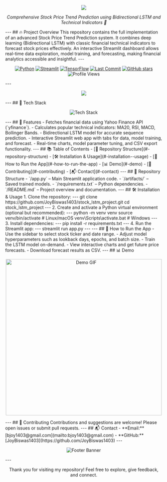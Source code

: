<!-- Gradient Text Banner -->
<p align="center">
  <img src="https://readme-typing-svg.herokuapp.com?font=Fira+Code&size=40&pause=1000&color=6A11CB,2575FC&center=true&vCenter=true&width=800&lines=🤖+Joy+Biswas+%7C+Stock+Trend+Prediction+Project;LSTM+AI+%26+ML+Dashboard+🚀" />
</p>
<!-- Subtitle -->
<p align="center">
  <i>Comprehensive Stock Price Trend Prediction using Bidirectional LSTM and Technical Indicators 🚀</i>
</p>
---
## 🔥 Project Overview
This repository contains the full implementation of an advanced Stock Price Trend Prediction system. It combines deep learning (Bidirectional LSTM) with classic financial technical indicators to forecast stock prices effectively. An interactive Streamlit dashboard allows real-time data exploration, model training, and forecasting, making financial analytics accessible and insightful.
---
<!-- Badges -->
<p align="center">
  <a href="https://www.python.org/"><img src="https://img.shields.io/badge/Python-3.9+-blue?style=for-the-badge&logo=python" alt="Python" /></a>
  <a href="https://streamlit.io/"><img src="https://img.shields.io/badge/Streamlit-D43F3A?style=for-the-badge&logo=streamlit&logoColor=white" alt="Streamlit" /></a>
  <a href="https://github.com/tensorflow/tensorflow"><img src="https://img.shields.io/badge/TensorFlow-FF6F00?style=for-the-badge&logo=tensorflow&logoColor=white" alt="TensorFlow" /></a>
  <a href="https://github.com/JoyBiswas1403/stock_lstm_project/commits/main"><img src="https://img.shields.io/github/last-commit/JoyBiswas1403/stock_lstm_project?style=for-the-badge&logo=github" alt="Last Commit" /></a>
  <a href="https://github.com/JoyBiswas1403/stock_lstm_project/stargazers"><img src="https://img.shields.io/github/stars/JoyBiswas1403/stock_lstm_project?style=for-the-badge&logo=github" alt="GitHub stars" /></a>
  <img src="https://komarev.com/ghpvc/?username=JoyBiswas1403&label=Profile%20Views&color=0e75b6&style=for-the-badge" alt="Profile Views" />
</p>
---
<!-- Typing SVG -->
<p align="center">
  <img src="https://readme-typing-svg.herokuapp.com?font=Fira+Code&weight=500&size=28&pause=500&color=58A6FF&center=true&vCenter=true&width=900&lines=Stock+Price+Trend+Prediction;LSTM+Neural+Networks+%7C+Technical+Indicators;Interactive+Dashboard+%7C+Financial+AI" />
</p>
---
## 🧰 Tech Stack
<p align="center">
  <img src="https://skillicons.dev/icons?i=python,tensorflow,pandas,numpy,scikitlearn,matplotlib,plotly,streamlit&perline=5" alt="Tech Stack" />
</p>
---
## 🔑 Features
- Fetches financial data using Yahoo Finance API (`yfinance`).
- Calculates popular technical indicators: MA20, RSI, MACD, Bollinger Bands.
- Bidirectional LSTM model for accurate sequence prediction.
- Interactive Streamlit web app with tabs for data, model training, and forecast.
- Real-time charts, model parameter tuning, and CSV export functionality.
---
## 📚 Table of Contents
- [📂 Repository Structure](#-repository-structure)
- [🛠 Installation & Usage](#-installation--usage)
- [🚀 How to Run the App](#-how-to-run-the-app)
- [📊 Demo](#-demo)
- [🤝 Contributing](#-contributing)
- [📬 Contact](#-contact)
---
## 📂 Repository Structure
- `/app.py` – Main Streamlit application code.
- `/artifacts/` – Saved trained models.
- `/requirements.txt` – Python dependencies.
- `/README.md` – Project overview and documentation.
---
## 🛠 Installation & Usage
1. Clone the repository:
---
git clone https://github.com/JoyBiswas1403/stock_lstm_project.git
cd stock_lstm_project
---
2. Create and activate a Python virtual environment (optional but recommended):
---
python -m venv venv
source venv/bin/activate # Linux/macOS
venv\Scripts\activate.bat # Windows
---
3. Install dependencies:
---
pip install -r requirements.txt
---
4. Run the Streamlit app:
---
streamlit run app.py
---
---
## 🚀 How to Run the App
- Use the sidebar to select stock ticker and date range.
- Adjust model hyperparameters such as lookback days, epochs, and batch size.
- Train the LSTM model on-demand.
- View interactive charts and get future price forecasts.
- Download forecast results as CSV.
---
## 📊 Demo
<p align="center">
<img src="https://media.giphy.com/media/L8K62iTDkzGX6/giphy.gif" width="500px" alt="Demo GIF" />
</p>
---
## 🤝 Contributing
Contributions and suggestions are welcome! Please open issues or submit pull requests.
---
## 📬 Contact
- **Email:** [bjoy1403@gmail.com](mailto:bjoy1403@gmail.com)  
- **GitHub:** [JoyBiswas1403](https://github.com/JoyBiswas1403)  
---
<p align="center">
<img src="https://capsule-render.vercel.app/api?type=waving&color=gradient&height=120&section=footer" alt="Footer Banner" />
</p>
---
<p align="center">
Thank you for visiting my repository! Feel free to explore, give feedback, and connect.  
</p>

